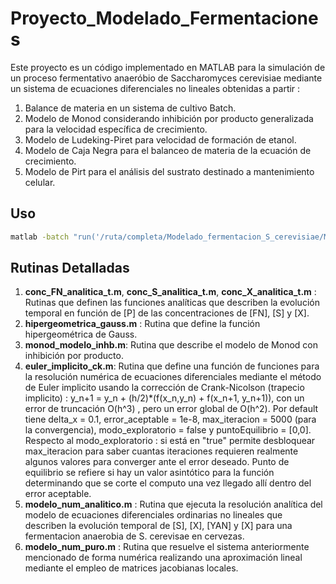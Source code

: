 # Proyecto_Modelado_Fermentaciones

Este proyecto es un código implementado en MATLAB para la simulación de un proceso fermentativo anaeróbio de Saccharomyces cerevisiae mediante un sistema de ecuaciones diferenciales no lineales obtenidas a partir : 
1. Balance de materia en un sistema de cultivo Batch.
2. Modelo de Monod considerando inhibición por producto generalizada para la velocidad específica de crecimiento.
3. Modelo de Ludeking-Piret para velocidad de formación de etanol.
4. Modelo de Caja Negra para el balanceo de materia de la ecuación de crecimiento.
5. Modelo de Pirt para el análisis del sustrato destinado a mantenimiento celular.

## Uso

```bash
matlab -batch "run('/ruta/completa/Modelado_fermentacion_S_cerevisiae/Modelado_S_cerevisiae.m')"
```

## Rutinas Detalladas

1. **conc_FN_analitica_t.m**, **conc_S_analitica_t.m**, **conc_X_analitica_t.m** : Rutinas que definen las funciones analíticas que describen la evolución temporal en función de [P] de las concentraciones de [FN], [S] y [X].
2. **hipergeometrica_gauss.m** : Rutina que define la función hipergeométrica de Gauss.
3. **monod_modelo_inhb.m**: Rutina que describe el modelo de Monod con inhibición por producto.
4. **euler_implicito_ck.m**: Rutina que define una función de funciones para la resolución numérica de ecuaciones diferenciales mediante el método de Euler implicito usando la corrección de Crank-Nicolson (trapecio implicito) :  y_n+1 = y_n + (h/2)*(f(x_n,y_n) + f(x_n+1, y_n+1)), con un error de truncación O(h^3) , pero un error global de O(h^2). Por default tiene delta_x = 0.1, error_aceptable = 1e-8, max_iteracion = 5000 (para la convergencia), modo_exploratorio = false y puntoEquilibrio = [0,0].  Respecto al modo_exploratorio : si está en "true" permite desbloquear max_iteracion para saber cuantas iteraciones requieren realmente algunos valores para converger ante el error deseado. Punto de equilibrio se refiere si hay un valor asintótico para la función determinando que se corte el computo una vez llegado allí dentro del error aceptable.
5. **modelo_num_analitico.m** : Rutina que ejecuta la resolución analítica del modelo de ecuaciones diferenciales ordinarias no lineales que describen la evolución temporal de [S], [X], [YAN] y [X] para una fermentacion anaerobia de S. cerevisae en cervezas.
6. **modelo_num_puro.m** : Rutina que resuelve el sistema anteriormente mencionado de forma numérica realizando una aproximación lineal mediante el empleo de matrices jacobianas locales. 
